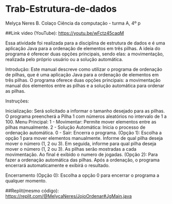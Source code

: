 # Trab-Estrutura-de-dados

Melyça Neres B. Colaço
Ciência da computação - turma A, 4º p

##Link video (YouTube): https://youtu.be/wFctz45caqM

Essa atividade foi realizada para a disciplina de estrutura de dados e é uma aplicação Java para a ordenação de elementos em três pilhas. A ideia do programa é oferecer duas opções principais, sendo elas: a movimentação, realizada pelo próprio usuário ou a solução automática.


Introdução:
Este manual descreve como utilizar o programa de ordenação de pilhas, que é uma aplicação Java para a ordenação de elementos em três pilhas. O programa oferece duas opções principais: a movimentação manual dos elementos entre as pilhas e a solução automática para ordenar as pilhas.

Instruções:

Inicialização:
Será solicitado a informar o tamanho desejado para as pilhas.
O programa preencherá a Pilha 1 com números aleatórios no intervalo de 1 a 100.
Menu Principal:
1 - Movimentar: Permite mover elementos entre as pilhas manualmente.
2 - Solução Automática: Inicia o processo de ordenação automática.
0 - Sair: Encerra o programa.
(Opção 1):
Escolha a opção 1 para mover elementos manualmente.
Informe de qual pilha deseja mover o número (1, 2 ou 3).
Em seguida, informe para qual pilha deseja mover o número (1, 2 ou 3).
As pilhas serão mostradas a cada movimentação.
Ao final é exibido o numero de jogadas.
(Opção 2):
Para fazer a ordenação automática das pilhas.
Após a ordenação, o programa encerrará automaticamente e exibirá o resultado.

Encerramento (Opção 0):
Escolha a opção 0 para encerrar o programa a qualquer momento.

##Replit(mesmo código):
https://replit.com/@MelycaNeres/JojoOrdenar#JgMain.java
